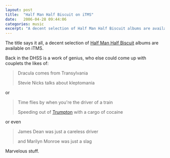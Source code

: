```yaml
---
layout: post
title:  "Half Man Half Biscuit on iTMS"
date:   2006-04-28 09:44:06
categories: music
excerpt: "A decent selection of Half Man Half Biscuit albums are available on iTMS."
---
```

The title says it all, a decent selection of <a href="http://phobos.apple.com/WebObjects/MZStore.woa/wa/viewArtist?artistId=118947169">Half Man Half Biscuit</a> albums are available on iTMS.

Back in the DHSS is a work of genius, who else could come up with couplets the likes of:

<blockquote>Dracula comes from Transylvania<br/>

Stevie Nicks talks about kleptomania</blockquote>

or

<blockquote>Time flies by when you're the driver of a train<br/>

Speeding out of <a href="http://www.eh.org/evans/trumpgo.htm">Trumpton</a> with a cargo of cocaine</blockquote>

or even

<blockquote>James Dean was just a careless driver<br/>

and Marilyn Monroe was just a slag</blockquote>

Marvelous stuff.